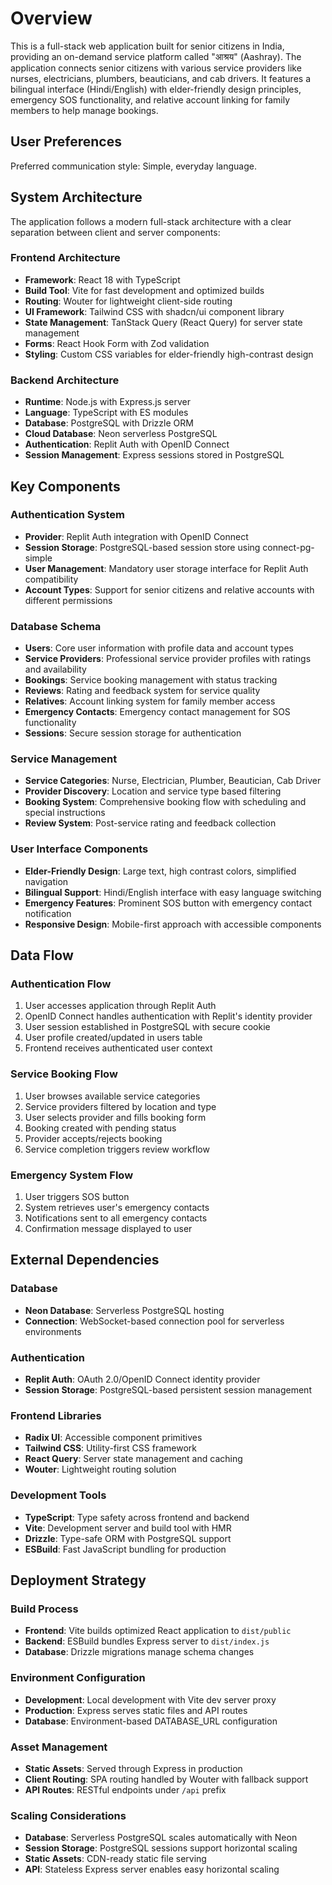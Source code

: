 # Overview

This is a full-stack web application built for senior citizens in India, providing an on-demand service platform called "आश्रय" (Aashray). The application connects senior citizens with various service providers like nurses, electricians, plumbers, beauticians, and cab drivers. It features a bilingual interface (Hindi/English) with elder-friendly design principles, emergency SOS functionality, and relative account linking for family members to help manage bookings.

## User Preferences

Preferred communication style: Simple, everyday language.

## System Architecture

The application follows a modern full-stack architecture with a clear separation between client and server components:

### Frontend Architecture
- **Framework**: React 18 with TypeScript
- **Build Tool**: Vite for fast development and optimized builds
- **Routing**: Wouter for lightweight client-side routing
- **UI Framework**: Tailwind CSS with shadcn/ui component library
- **State Management**: TanStack Query (React Query) for server state management
- **Forms**: React Hook Form with Zod validation
- **Styling**: Custom CSS variables for elder-friendly high-contrast design

### Backend Architecture
- **Runtime**: Node.js with Express.js server
- **Language**: TypeScript with ES modules
- **Database**: PostgreSQL with Drizzle ORM
- **Cloud Database**: Neon serverless PostgreSQL
- **Authentication**: Replit Auth with OpenID Connect
- **Session Management**: Express sessions stored in PostgreSQL

## Key Components

### Authentication System
- **Provider**: Replit Auth integration with OpenID Connect
- **Session Storage**: PostgreSQL-based session store using connect-pg-simple
- **User Management**: Mandatory user storage interface for Replit Auth compatibility
- **Account Types**: Support for senior citizens and relative accounts with different permissions

### Database Schema
- **Users**: Core user information with profile data and account types
- **Service Providers**: Professional service provider profiles with ratings and availability
- **Bookings**: Service booking management with status tracking
- **Reviews**: Rating and feedback system for service quality
- **Relatives**: Account linking system for family member access
- **Emergency Contacts**: Emergency contact management for SOS functionality
- **Sessions**: Secure session storage for authentication

### Service Management
- **Service Categories**: Nurse, Electrician, Plumber, Beautician, Cab Driver
- **Provider Discovery**: Location and service type based filtering
- **Booking System**: Comprehensive booking flow with scheduling and special instructions
- **Review System**: Post-service rating and feedback collection

### User Interface Components
- **Elder-Friendly Design**: Large text, high contrast colors, simplified navigation
- **Bilingual Support**: Hindi/English interface with easy language switching
- **Emergency Features**: Prominent SOS button with emergency contact notification
- **Responsive Design**: Mobile-first approach with accessible components

## Data Flow

### Authentication Flow
1. User accesses application through Replit Auth
2. OpenID Connect handles authentication with Replit's identity provider
3. User session established in PostgreSQL with secure cookie
4. User profile created/updated in users table
5. Frontend receives authenticated user context

### Service Booking Flow
1. User browses available service categories
2. Service providers filtered by location and type
3. User selects provider and fills booking form
4. Booking created with pending status
5. Provider accepts/rejects booking
6. Service completion triggers review workflow

### Emergency System Flow
1. User triggers SOS button
2. System retrieves user's emergency contacts
3. Notifications sent to all emergency contacts
4. Confirmation message displayed to user

## External Dependencies

### Database
- **Neon Database**: Serverless PostgreSQL hosting
- **Connection**: WebSocket-based connection pool for serverless environments

### Authentication
- **Replit Auth**: OAuth 2.0/OpenID Connect identity provider
- **Session Storage**: PostgreSQL-based persistent session management

### Frontend Libraries
- **Radix UI**: Accessible component primitives
- **Tailwind CSS**: Utility-first CSS framework
- **React Query**: Server state management and caching
- **Wouter**: Lightweight routing solution

### Development Tools
- **TypeScript**: Type safety across frontend and backend
- **Vite**: Development server and build tool with HMR
- **Drizzle**: Type-safe ORM with PostgreSQL support
- **ESBuild**: Fast JavaScript bundling for production

## Deployment Strategy

### Build Process
- **Frontend**: Vite builds optimized React application to `dist/public`
- **Backend**: ESBuild bundles Express server to `dist/index.js`
- **Database**: Drizzle migrations manage schema changes

### Environment Configuration
- **Development**: Local development with Vite dev server proxy
- **Production**: Express serves static files and API routes
- **Database**: Environment-based DATABASE_URL configuration

### Asset Management
- **Static Assets**: Served through Express in production
- **Client Routing**: SPA routing handled by Wouter with fallback support
- **API Routes**: RESTful endpoints under `/api` prefix

### Scaling Considerations
- **Database**: Serverless PostgreSQL scales automatically with Neon
- **Session Storage**: PostgreSQL sessions support horizontal scaling
- **Static Assets**: CDN-ready static file serving
- **API**: Stateless Express server enables easy horizontal scaling